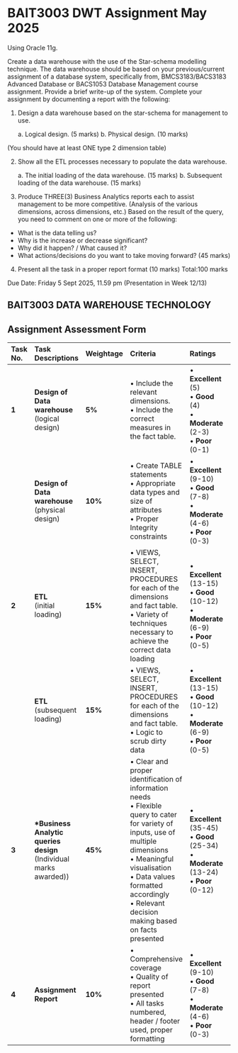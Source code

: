 # BAIT3003 DWT Assignment May 2025

Using Oracle 11g.

Create a data warehouse with the use of the Star-schema modelling technique.
The data warehouse should be based on your previous/current assignment of a database system, specifically from, BMCS3183/BACS3183
Advanced Database or BACS1053 Database Management course assignment.
Provide a brief write-up of the system.
Complete your assignment by documenting a report with the following:

1. Design a data warehouse based on the star-schema for management to use.

    a. Logical design. (5 marks)
    b. Physical design. (10 marks)

(You should have at least ONE type 2 dimension table)

2. Show all the ETL processes necessary to populate the data warehouse.

    a. The initial loading of the data warehouse. (15 marks)
    b. Subsequent loading of the data warehouse. (15 marks)

3. Produce THREE(3) Business Analytics reports each to assist management to be more competitive.
(Analysis of the various dimensions, across dimensions, etc.)
Based on the result of the query, you need to comment on one or more of the following:

- What is the data telling us?
- Why is the increase or decrease significant?
- Why did it happen? / What caused it?
- What actions/decisions do you want to take moving forward?
(45 marks)

4. Present all the task in a proper report format (10 marks)
Total:100 marks

Due Date: Friday 5 Sept 2025, 11.59 pm
(Presentation in Week 12/13)


## BAIT3003 DATA WAREHOUSE TECHNOLOGY

## Assignment Assessment Form

| Task No. | Task Descriptions | Weightage | Criteria | Ratings | Marks | CLO |
| :--- | :--- | :--- | :--- | :--- | :--- | :--- |
| **1** | **Design of Data warehouse** <br> (logical design) | **5%** | • Include the relevant dimensions. <br> • Include the correct measures in the fact table. | • **Excellent** (5) <br> • **Good** (4) <br> • **Moderate** (2-3) <br> • **Poor** (0-1) | | 1 |
| | **Design of Data warehouse** <br> (physical design) | **10%** | • Create TABLE statements <br> • Appropriate data types and size of attributes <br> • Proper Integrity constraints | • **Excellent** (9-10) <br> • **Good** (7-8) <br> • **Moderate** (4-6) <br> • **Poor** (0-3) | | 1 |
| **2** | **ETL** <br> (initial loading) | **15%** | • VIEWS, SELECT, INSERT, PROCEDURES for each of the dimensions and fact table. <br> • Variety of techniques necessary to achieve the correct data loading | • **Excellent** (13-15) <br> • **Good** (10-12) <br> • **Moderate** (6-9) <br> • **Poor** (0-5) | | 1 |
| | **ETL** <br> (subsequent loading) | **15%** | • VIEWS, SELECT, INSERT, PROCEDURES for each of the dimensions and fact table. <br> • Logic to scrub dirty data | • **Excellent** (13-15) <br> • **Good** (10-12) <br> • **Moderate** (6-9) <br> • **Poor** (0-5) | | 1 |
| **3** | **\*Business Analytic queries design** <br> (Individual marks awarded)) | **45%** | • Clear and proper identification of information needs <br> • Flexible query to cater for variety of inputs, use of multiple dimensions <br> • Meaningful visualisation <br> • Data values formatted accordingly <br> • Relevant decision making based on facts presented | • **Excellent** (35-45) <br> • **Good** (25-34) <br> • **Moderate** (13-24) <br> • **Poor** (0-12) | | 3 |
| **4** | **Assignment Report** | **10%** | • Comprehensive coverage <br> • Quality of report presented <br> • All tasks numbered, header / footer used, proper formatting | • **Excellent** (9-10) <br> • **Good** (7-8) <br> • **Moderate** (4-6) <br> • **Poor** (0-3) | | 1 |